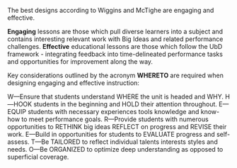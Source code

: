 The best designs according to Wiggins and McTighe are engaging and effective.

**Engaging** lessons are those which pull diverse learners into a subject and contains interesting relevant work with Big Ideas and related performance challenges. **Effective** educational lessons are those which follow the UbD framework - integrating feedback into time-delineated performance tasks and opportunities for improvement along the way.

Key considerations outlined by the acronym **WHERETO** are required when designing engaging and effective instruction:

W—Ensure that students understand WHERE the unit is headed and WHY.
H—HOOK students in the beginning and HOLD their attention throughout.
E—EQUIP students with necessary experiences tools knowledge and know-how to meet performance goals.
R—Provide students with numerous opportunities to RETHINK big ideas REFLECT on progress and REVISE their work.
E—Build in opportunities for students to EVALUATE progress and self-assess.
T—Be TAILORED to reflect individual talents interests styles and needs.
O—Be ORGANIZED to optimize deep understanding as opposed to superficial coverage.